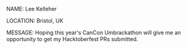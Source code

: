 NAME: Lee Kelleher

LOCATION: Bristol, UK

MESSAGE: Hoping this year's CanCon Umbrackathon will give me an opportunity to get my Hacktoberfest PRs submitted.
